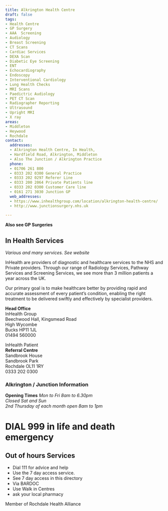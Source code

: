 ```yaml
---
title: Alkrington Health Centre
draft: false
tags:
- Health Centre
- GP Surgery
- AAA  Screening
- Audiology
- Breast Screening
- CT Scans
- Cardiac Services
- DEXA Scan
- Diabetic Eye Screening
- ENT
- Echocardiography
- Endoscopy
- Interventional Cardiology
- Lung Health Checks
- MRI Scans
- Paedictric Audiology
- PET CT Scan
- Radiographer Reporting
- Ultrasound
- Upright MRI
- X ray
areas:
- Middleton
- Heywood
- Rochdale
contact:
  addresses:
  - Alkrington Health Centre, In Health,
  - Hardfield Road, Alkrington, Middleton   
  - Also The Junction / Alkrington Practice
  phone:
  - 01706 261 800
  - 0333 202 0300 General Practice
  - 0333 202 0297 Referer Line
  - 0333 200 2064 Private Patients line
  - 0333 202 0300 Customer Care line
  - 0161 271 3030 Junction GP
  web_addresses:
  - https://www.inhealthgroup.com/location/alkrington-health-centre/
  - http://www.junctionsurgery.nhs.uk
  
---
```


**Also see GP Surgeries**   

## In Health Services  
*Various and many services. See website*   

InHealth are providers of diagnostic and healthcare services to the NHS and Private providers.  Through our range of Radiology Services, Pathway Services and Screening Services, we see more than 3 million patients a year across the UK.

Our primary goal is to make healthcare better by providing rapid and accurate assessment of every patient’s condition, enabling the right treatment to be delivered swiftly and effectively by specialist providers.   

**Head Office**  
InHealth Group  
Beechwood Hall, Kingsmead Road  
High Wycombe  
Bucks  HP11 1JL  
01494 560000   

InHealth Patient   
**Referral Centre**  
Sandbrook House  
Sandbrook Park  
Rochdale   OL11 1RY  
0333 202 0300   

### Alkrington / Junction Information   
**Opening Times**
*Mon to Fri 8am to 6.30pm*   
*Closed Sat and Sun*   
*2nd Thursday of each month open 8am to 1pm*  

# DIAL 999 in life and death emergency   

## Out of hours Services   
- Dial 111 for advice and help
- Use the 7 day access service.   
- See 7 day access in this directory   
- Via BARDOC   
- Use Walk in Centres   
- ask your local pharmacy   

Member of Rochdale Health Alliance   


